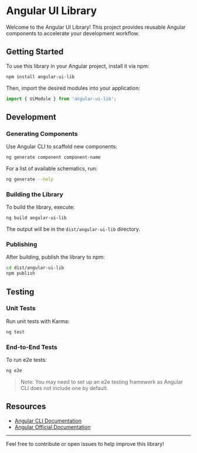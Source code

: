# Angular UI Library

Welcome to the Angular UI Library! This project provides reusable Angular components to accelerate your development workflow.

## Getting Started

To use this library in your Angular project, install it via npm:

```bash
npm install angular-ui-lib
```

Then, import the desired modules into your application:

```typescript
import { UiModule } from 'angular-ui-lib';
```

## Development

### Generating Components

Use Angular CLI to scaffold new components:

```bash
ng generate component component-name
```

For a list of available schematics, run:

```bash
ng generate --help
```

### Building the Library

To build the library, execute:

```bash
ng build angular-ui-lib
```

The output will be in the `dist/angular-ui-lib` directory.

### Publishing

After building, publish the library to npm:

```bash
cd dist/angular-ui-lib
npm publish
```

## Testing

### Unit Tests

Run unit tests with Karma:

```bash
ng test
```

### End-to-End Tests

To run e2e tests:

```bash
ng e2e
```

> Note: You may need to set up an e2e testing framework as Angular CLI does not include one by default.

## Resources

- [Angular CLI Documentation](https://angular.dev/tools/cli)
- [Angular Official Documentation](https://angular.dev/)

---

Feel free to contribute or open issues to help improve this library!
